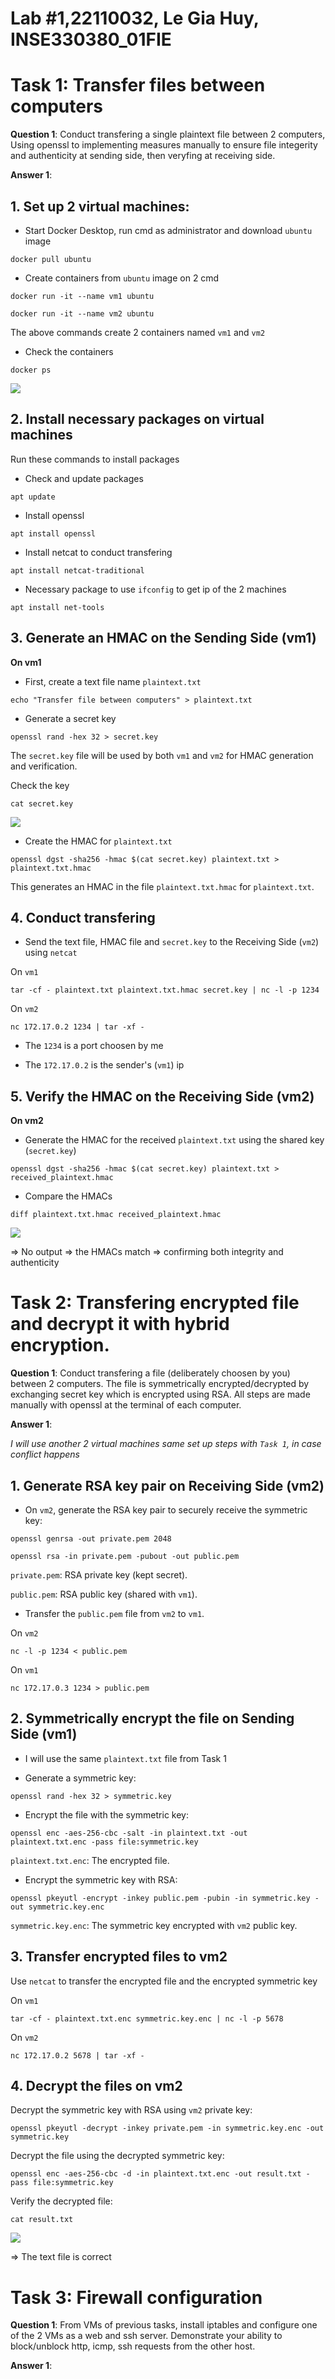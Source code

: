 # Lab #1,22110032, Le Gia Huy, INSE330380_01FIE
# Task 1: Transfer files between computers
**Question 1**: 
Conduct transfering a single plaintext file between 2 computers, 
Using openssl to implementing measures manually to ensure file integerity and authenticity at sending side, 
then veryfing at receiving side. 

**Answer 1**:
## 1. Set up 2 virtual machines:
- Start Docker Desktop, run cmd as administrator and download `ubuntu` image

```
docker pull ubuntu
```

- Create containers from `ubuntu` image on 2 cmd

```
docker run -it --name vm1 ubuntu
```

```
docker run -it --name vm2 ubuntu
```

The above commands create 2 containers named `vm1` and `vm2`

- Check the containers

```
docker ps
```

![](https://github.com/leejahy25/islabs/blob/b18c8747717d0af72f19f5f9fcb5c4950eb9fb0b/img/task1_1.jpg)

## 2. Install necessary packages on virtual machines
Run these commands to install packages

- Check and update packages

```
apt update
```

- Install openssl

```
apt install openssl
```

- Install netcat to conduct transfering

```
apt install netcat-traditional
```

- Necessary package to use `ifconfig` to get ip of the 2 machines

```
apt install net-tools
```

## 3. Generate an HMAC on the Sending Side (vm1)
**On vm1**

- First, create a text file name `plaintext.txt`

```
echo "Transfer file between computers" > plaintext.txt
```

- Generate a secret key

```
openssl rand -hex 32 > secret.key
```

The `secret.key` file will be used by both `vm1` and `vm2` for HMAC generation and verification.

Check the key

```
cat secret.key
```

![](https://github.com/leejahy25/islabs/blob/ef44e9dc2bf9c51d37a941943aa7cb7cc537c0c6/img/task1_2.jpg)

- Create the HMAC for `plaintext.txt`

```
openssl dgst -sha256 -hmac $(cat secret.key) plaintext.txt > plaintext.txt.hmac
```

This generates an HMAC in the file `plaintext.txt.hmac` for `plaintext.txt`.

## 4. Conduct transfering
- Send the text file, HMAC file and `secret.key` to the Receiving Side (`vm2`) using `netcat`

On `vm1`

```
tar -cf - plaintext.txt plaintext.txt.hmac secret.key | nc -l -p 1234
```

On `vm2`

```
nc 172.17.0.2 1234 | tar -xf -
```

- The `1234` is a port choosen by me

- The `172.17.0.2` is the sender's (`vm1`) ip

## 5. Verify the HMAC on the Receiving Side (vm2)
**On vm2**

- Generate the HMAC for the received `plaintext.txt` using the shared key (`secret.key`)

```
openssl dgst -sha256 -hmac $(cat secret.key) plaintext.txt > received_plaintext.hmac
```

- Compare the HMACs

```
diff plaintext.txt.hmac received_plaintext.hmac
```

![](https://github.com/leejahy25/islabs/blob/ef44e9dc2bf9c51d37a941943aa7cb7cc537c0c6/img/task1_3.jpg)

=> No output => the HMACs match => confirming both integrity and authenticity

# Task 2: Transfering encrypted file and decrypt it with hybrid encryption. 
**Question 1**:
Conduct transfering a file (deliberately choosen by you) between 2 computers. 
The file is symmetrically encrypted/decrypted by exchanging secret key which is encrypted using RSA. 
All steps are made manually with openssl at the terminal of each computer.

**Answer 1**:

*I will use another 2 virtual machines same set up steps with `Task 1`, in case conflict happens*

## 1. Generate RSA key pair on Receiving Side (vm2)
- On `vm2`, generate the RSA key pair to securely receive the symmetric key:

```
openssl genrsa -out private.pem 2048
```

```
openssl rsa -in private.pem -pubout -out public.pem
```

`private.pem`: RSA private key (kept secret).

`public.pem`: RSA public key (shared with `vm1`).

- Transfer the `public.pem` file from `vm2` to `vm1`.

On `vm2`

```
nc -l -p 1234 < public.pem
```

On `vm1`

```
nc 172.17.0.3 1234 > public.pem
```

## 2. Symmetrically encrypt the file on Sending Side (vm1)
- I will use the same `plaintext.txt` file from Task 1

- Generate a symmetric key:

```
openssl rand -hex 32 > symmetric.key
```

- Encrypt the file with the symmetric key:

```
openssl enc -aes-256-cbc -salt -in plaintext.txt -out plaintext.txt.enc -pass file:symmetric.key
```

`plaintext.txt.enc`: The encrypted file.

- Encrypt the symmetric key with RSA:

```
openssl pkeyutl -encrypt -inkey public.pem -pubin -in symmetric.key -out symmetric.key.enc
```

`symmetric.key.enc`: The symmetric key encrypted with `vm2` public key.

## 3. Transfer encrypted files to vm2
Use `netcat` to transfer the encrypted file and the encrypted symmetric key

On `vm1`

```
tar -cf - plaintext.txt.enc symmetric.key.enc | nc -l -p 5678
```

On `vm2`

```
nc 172.17.0.2 5678 | tar -xf -
```

## 4. Decrypt the files on vm2
Decrypt the symmetric key with RSA using `vm2` private key:

```
openssl pkeyutl -decrypt -inkey private.pem -in symmetric.key.enc -out symmetric.key
```

Decrypt the file using the decrypted symmetric key:

```
openssl enc -aes-256-cbc -d -in plaintext.txt.enc -out result.txt -pass file:symmetric.key
```

Verify the decrypted file:

```
cat result.txt
```

![](https://github.com/leejahy25/islabs/blob/bb8603f52d180db2b3b55b9f1c7af9cde4ad89ca/img/task2_result.jpg)

=> The text file is correct

# Task 3: Firewall configuration
**Question 1**:
From VMs of previous tasks, install iptables and configure one of the 2 VMs as a web and ssh server. Demonstrate your ability to block/unblock http, icmp, ssh requests from the other host.

**Answer 1**:
